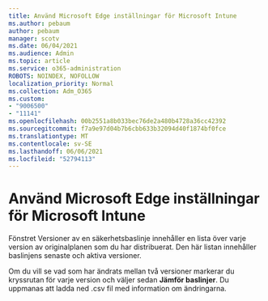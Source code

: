 ```yaml
---
title: Använd Microsoft Edge inställningar för Microsoft Intune
ms.author: pebaum
author: pebaum
manager: scotv
ms.date: 06/04/2021
ms.audience: Admin
ms.topic: article
ms.service: o365-administration
ROBOTS: NOINDEX, NOFOLLOW
localization_priority: Normal
ms.collection: Adm_O365
ms.custom:
- "9006500"
- "11141"
ms.openlocfilehash: 00b2551a8b033bec76de2a480b4728a36cc42392
ms.sourcegitcommit: f7a9e97d04b7b6cbb633b32094d40f1874bf0fce
ms.translationtype: MT
ms.contentlocale: sv-SE
ms.lasthandoff: 06/06/2021
ms.locfileid: "52794113"
---
```

# <a name="use-microsoft-edge-baseline-settings-for-microsoft-intune"></a>Använd Microsoft Edge inställningar för Microsoft Intune

Fönstret Versioner av en säkerhetsbaslinje innehåller en lista över varje version av originalplanen som du har distribuerat. Den här listan innehåller baslinjens senaste och aktiva versioner.

Om du vill se vad som har ändrats mellan två versioner markerar du kryssrutan för varje version och väljer sedan **Jämför baslinjer**. Du uppmanas att ladda ned .csv fil med information om ändringarna.